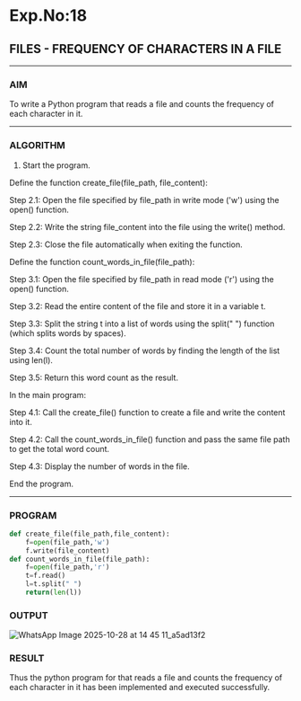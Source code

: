 # Exp.No:18  
## FILES - FREQUENCY OF CHARACTERS IN A FILE

---

### AIM  
To write a Python program that reads a file and counts the frequency of each character in it.

---

### ALGORITHM

1. Start the program.

Define the function create_file(file_path, file_content):

Step 2.1: Open the file specified by file_path in write mode ('w') using the open() function.

Step 2.2: Write the string file_content into the file using the write() method.

Step 2.3: Close the file automatically when exiting the function.

Define the function count_words_in_file(file_path):

Step 3.1: Open the file specified by file_path in read mode ('r') using the open() function.

Step 3.2: Read the entire content of the file and store it in a variable t.

Step 3.3: Split the string t into a list of words using the split(" ") function (which splits words by spaces).

Step 3.4: Count the total number of words by finding the length of the list using len(l).

Step 3.5: Return this word count as the result.

In the main program:

Step 4.1: Call the create_file() function to create a file and write the content into it.

Step 4.2: Call the count_words_in_file() function and pass the same file path to get the total word count.

Step 4.3: Display the number of words in the file.

End the program.

---
### PROGRAM

```python
def create_file(file_path,file_content):
    f=open(file_path,'w')
    f.write(file_content)
def count_words_in_file(file_path):
    f=open(file_path,'r')
    t=f.read()
    l=t.split(" ")
    return(len(l))

```


### OUTPUT

![WhatsApp Image 2025-10-28 at 14 45 11_a5ad13f2](https://github.com/user-attachments/assets/6413426c-76dd-4d3b-83d1-6563202cbdeb)

### RESULT
Thus the python program for that reads a file and counts the frequency of each character in it has been implemented and executed successfully.
